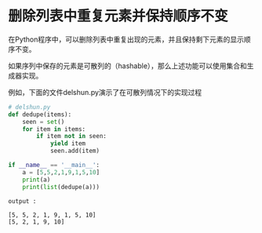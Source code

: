 # 删除列表中重复元素并保持顺序不变

在Python程序中，可以删除列表中重复出现的元素，并且保持剩下元素的显示顺序不变。

如果序列中保存的元素是可散列的（hashable），那么上述功能可以使用集合和生成器实现。

例如，下面的文件delshun.py演示了在可散列情况下的实现过程

```python
# delshun.py
def dedupe(items):
    seen = set()
    for item in items:
        if item not in seen:
            yield item
            seen.add(item)

if __name__ == '__main__':
    a = [5,5,2,1,9,1,5,10]
    print(a)
    print(list(dedupe(a)))
```

```
output : 

[5, 5, 2, 1, 9, 1, 5, 10]
[5, 2, 1, 9, 10]
```
